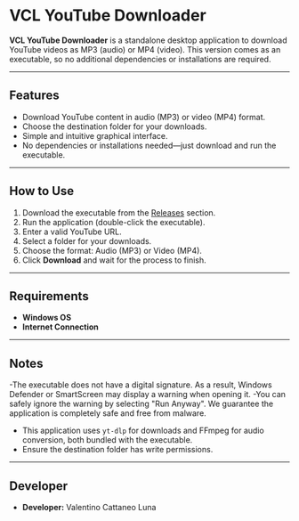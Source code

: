 # VCL YouTube Downloader

**VCL YouTube Downloader** is a standalone desktop application to download YouTube videos as MP3 (audio) or MP4 (video). This version comes as an executable, so no additional dependencies or installations are required.

---

## Features

- Download YouTube content in audio (MP3) or video (MP4) format.
- Choose the destination folder for your downloads.
- Simple and intuitive graphical interface.
- No dependencies or installations needed—just download and run the executable.

---

## How to Use

1. Download the executable from the [Releases](https://github.com/ValentinoCattaneoLuna/VCL_Youtube_Downloader/releases/tag/v1.0.0) section.
2. Run the application (double-click the executable).
3. Enter a valid YouTube URL.
4. Select a folder for your downloads.
5. Choose the format: Audio (MP3) or Video (MP4).
6. Click **Download** and wait for the process to finish.

---

## Requirements

- **Windows OS**
- **Internet Connection**

---

## Notes
-The executable does not have a digital signature. As a result, Windows Defender or SmartScreen may display a warning when opening it.
-You can safely ignore the warning by selecting "Run Anyway". We guarantee the application is completely safe and free from malware.
- This application uses `yt-dlp` for downloads and FFmpeg for audio conversion, both bundled with the executable.
- Ensure the destination folder has write permissions.

---


## Developer

- **Developer:** Valentino Cattaneo Luna  
